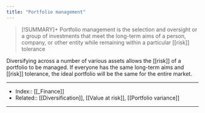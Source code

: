 ```yaml
---
title: "Portfolio management" 
---
```

> [!SUMMARY]+
> Portfolio management is the selection and oversight or a group of investments that meet the long-term aims of a person, company, or other entity while remaining within a particular [[risk]] tolerance

Diversifying across a number of various assets allows the [[risk]] of a portfolio to be managed. If everyone has the same long-term aims and [[risk]] tolerance, the ideal portfolio will be the same for the entire market.

---
- Index:: [[_Finance]]
- Related:: [[Diversification]], [[Value at risk]], [[Portfolio variance]]
---